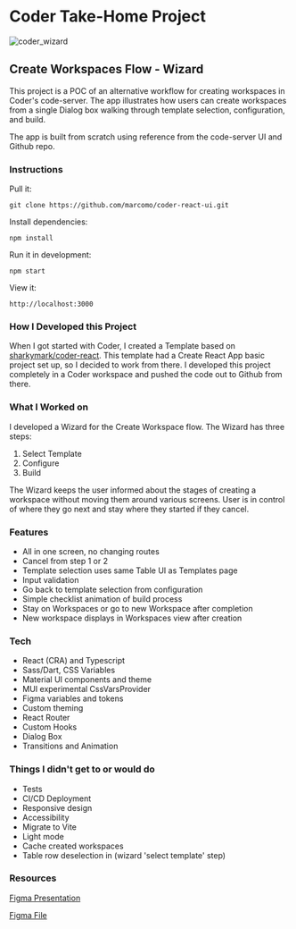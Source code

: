 # Coder Take-Home Project

![coder_wizard](https://github.com/marcomo/coder-react-ui/assets/5035442/716da864-a797-426b-8e44-05389118ebd0)

## Create Workspaces Flow - Wizard

This project is a POC of an alternative workflow for creating workspaces in Coder's code-server. The app illustrates how users can create workspaces from a single Dialog box walking through template selection, configuration, and build.

The app is built from scratch using reference from the code-server UI and Github repo.

### Instructions

Pull it:

```
git clone https://github.com/marcomo/coder-react-ui.git
```

Install dependencies:

```
npm install
```

Run it in development:

```
npm start
```

View it:

```
http://localhost:3000
```

### How I Developed this Project

When I got started with Coder, I created a Template based on [sharkymark/coder-react](https://github.com/sharkymark/coder-react). This template had a Create React App basic project set up, so I decided to work from there. I developed this project completely in a Coder workspace and pushed the code out to Github from there.

### What I Worked on

I developed a Wizard for the Create Workspace flow. The Wizard has three steps:

1. Select Template
2. Configure
3. Build

The Wizard keeps the user informed about the stages of creating a workspace without moving them around various screens. User is in control of where they go next and stay where they started if they cancel.

### Features

- All in one screen, no changing routes
- Cancel from step 1 or 2
- Template selection uses same Table UI as Templates page
- Input validation
- Go back to template selection from configuration
- Simple checklist animation of build process
- Stay on Workspaces or go to new Workspace after completion
- New workspace displays in Workspaces view after creation

### Tech

- React (CRA) and Typescript
- Sass/Dart, CSS Variables
- Material UI components and theme
- MUI experimental CssVarsProvider
- Figma variables and tokens
- Custom theming
- React Router
- Custom Hooks
- Dialog Box
- Transitions and Animation

### Things I didn't get to or would do

- Tests
- CI/CD Deployment
- Responsive design
- Accessibility
- Migrate to Vite
- Light mode
- Cache created workspaces
- Table row deselection in (wizard 'select template' step)

### Resources

[Figma Presentation](https://www.figma.com/proto/8h3ymWdvjyTkIg8CkV4kMV/Workspace-Creation?page-id=33%3A3646&type=design&node-id=33-3647&viewport=978%2C684%2C0.13&t=0aZAqtjmq0furLtI-1&scaling=contain&mode=design)

[Figma File](https://www.figma.com/file/8h3ymWdvjyTkIg8CkV4kMV/Workspace-Creation?type=design&node-id=33%3A3646&mode=design&t=l91DniDOy2Va3t88-1)
